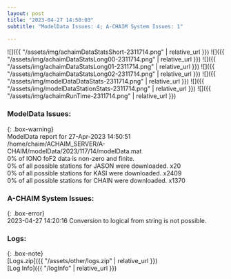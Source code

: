 ```yaml
---
layout: post
title: "2023-04-27 14:50:03"
subtitle: "ModelData Issues: 4; A-CHAIM System Issues: 1"

---
```


![]({{ "/assets/img/achaimDataStatsShort-2311714.png" | relative_url }})
![]({{ "/assets/img/achaimDataStatsLong00-2311714.png" | relative_url }})
![]({{ "/assets/img/achaimDataStatsLong01-2311714.png" | relative_url }})
![]({{ "/assets/img/achaimDataStatsLong02-2311714.png" | relative_url }})
![]({{ "/assets/img/modelDataDataStats-2311714.png" | relative_url }})
![]({{ "/assets/img/modelDataStationStats-2311714.png" | relative_url }})
![]({{ "/assets/img/achaimRunTime-2311714.png" | relative_url }})


### ModelData Issues:  
  
{: .box-warning}  
 ModelData report for 27-Apr-2023 14:50:51   
 /home/chaim/ACHAIM_SERVER/A-CHAIM/modelData/2023/117/14/modelData.mat   
 0% of IONO foF2 data is non-zero and finite.   
 0% of all possible stations for JASON were downloaded. x20   
 0% of all possible stations for KASI were downloaded. x2409   
 0% of all possible stations for CHAIN were downloaded. x1370   
  
### A-CHAIM System Issues:  
  
{: .box-error}  
2023-04-27 14:20:16 Conversion to logical from string is not possible.  

### Logs:  
  
{: .box-note}  
[Logs.zip]({{ "/assets/other/logs.zip" | relative_url }})  
[Log Info]({{ "/logInfo" | relative_url }})  
